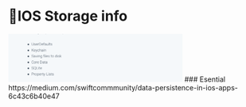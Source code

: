# 📱IOS Storage info
<img src="Screenshot 2021-09-21 at 14.13.29.png" width="350"> 
### Esential 
https://medium.com/swiftcommmunity/data-persistence-in-ios-apps-6c43c6b40e47
